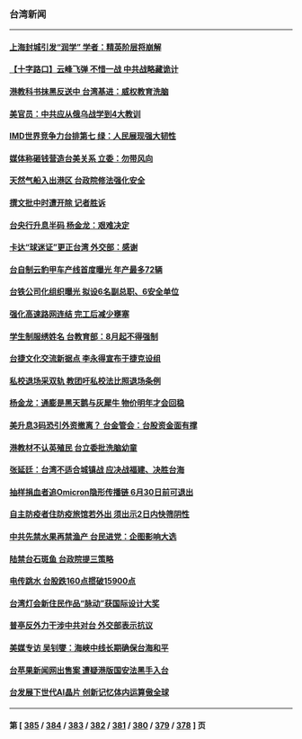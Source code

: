 ### 台湾新闻
---
#### [上海封城引发“润学” 学者：精英阶层将崩解](../../pages/ncid1349361/n13761297.md) 
#### [【十字路口】云峰飞弹 不惜一战 中共战略藏诡计](../../pages/ncid1349361/n13760784.md) 
#### [港教科书抹黑反送中 台湾基进：威权教育洗脑](../../pages/ncid1349361/n13760911.md) 
#### [美官员：中共应从俄乌战学到4大教训](../../pages/ncid1349361/n13760917.md) 
#### [IMD世界竞争力台排第七 绿：人民展现强大韧性](../../pages/ncid1349361/n13761048.md) 
#### [媒体称砸钱营造台美关系 立委：勿带风向](../../pages/ncid1349361/n13761046.md) 
#### [天然气船入出港区 台政院修法强化安全](../../pages/ncid1349361/n13761052.md) 
#### [撰文批中时遭开除 记者胜诉](../../pages/ncid1349361/n13761054.md) 
#### [台央行升息半码 杨金龙：艰难决定](../../pages/ncid1349361/n13761030.md) 
#### [卡达“球迷证”更正台湾 外交部：感谢](../../pages/ncid1349361/n13761015.md) 
#### [台自制云豹甲车产线首度曝光 年产最多72辆](../../pages/ncid1349361/n13760880.md) 
#### [台铁公司化组织曝光 拟设6名副总职、6安全单位](../../pages/ncid1349361/n13760990.md) 
#### [强化高速路网连结 完工后减少壅塞](../../pages/ncid1349361/n13760996.md) 
#### [学生制服绣姓名 台教育部：8月起不得强制](../../pages/ncid1349361/n13760998.md) 
#### [台捷文化交流新据点 李永得宣布于捷克设组](../../pages/ncid1349361/n13761000.md) 
#### [私校退场采双轨 教团吁私校法比照退场条例](../../pages/ncid1349361/n13761003.md) 
#### [杨金龙：通膨是黑天鹅与灰犀牛 物价明年才会回稳](../../pages/ncid1349361/n13760976.md) 
#### [美升息3码恐引外资撤离？ 台金管会：台股资金面有撑](../../pages/ncid1349361/n13760978.md) 
#### [港教材不认英殖民 台立委批洗脑幼童](../../pages/ncid1349361/n13760980.md) 
#### [张延廷：台湾不适合城镇战 应决战福建、决胜台海](../../pages/ncid1349361/n13760902.md) 
#### [抽样捐血者追Omicron隐形传播链 6月30日前可退出](../../pages/ncid1349361/n13760906.md) 
#### [自主防疫者住防疫旅馆若外出 须出示2日内快筛阴性](../../pages/ncid1349361/n13760908.md) 
#### [中共先禁水果再禁渔产 台民进党：企图影响大选](../../pages/ncid1349361/n13760885.md) 
#### [陆禁台石斑鱼 台政院提三策略](../../pages/ncid1349361/n13760886.md) 
#### [电传跳水 台股跌160点掼破15900点](../../pages/ncid1349361/n13760888.md) 
#### [台湾灯会新住民作品“脉动”获国际设计大奖](../../pages/ncid1349361/n13760873.md) 
#### [普亭反外力干涉中共对台 外交部表示抗议](../../pages/ncid1349361/n13760864.md) 
#### [美媒专访 吴钊燮：海峡中线长期确保台海和平](../../pages/ncid1349361/n13760922.md) 
#### [台苹果新闻网出售案 遭疑港版国安法黑手入台](../../pages/ncid1349361/n13760682.md) 
#### [台发展下世代AI晶片 创新记忆体内运算傲全球](../../pages/ncid1349361/n13760899.md) 

---
#### 第 [ [385](./385.md) / [384](./384.md) / [383](./383.md) / [382](./382.md) / [381](./381.md) / [380](./380.md) / [379](./379.md) / [378](./378.md) ] 页
